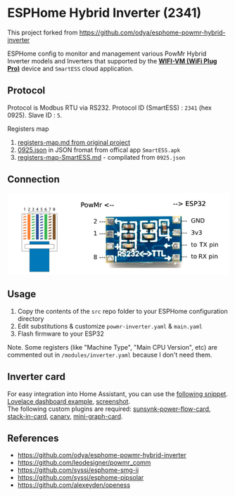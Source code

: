 # ESPHome Hybrid Inverter (2341)
This project forked from https://github.com/odya/esphome-powmr-hybrid-inverter 

ESPHome config to monitor and management various PowMr Hybrid Inverter models and Inverters that supported by the [**WIFI-VM (WiFi Plug Pro)**](https://powmr.com/products/powmr-wifi-module-with-rs232-remote-monitoring-solution-wifi-vm) device and `SmartESS` cloud application.

## Protocol
Protocol is Modbus RTU via RS232. Protocol ID (SmartESS) : `2341` (hex 0925). Slave ID : `5`. 

Registers map

1) [registers-map.md from original project](/docs/registers-map.md)
2) [0925.json](/docs/0925.json) in JSON fromat from offical app `SmartESS.apk`
3) [registers-map-SmartESS.md](/docs/registers-map-SmartESS.md) - compilated from `0925.json`

## Connection
![PowMr ESP32 connection diagram](images/powmr_esp32_connection.png "PowMr ESP32 connection diagram")

## Usage
1) Copy the contents of the `src` repo folder to your ESPHome configuration directory
2) Edit substitutions & customize `powmr-inverter.yaml` & `main.yaml`
3) Flash firmware to your ESP32

Note. Some registers (like "Machine Type", "Main CPU Version", etc) are commented out in `/modules/inverter.yaml` because I don't need them.

## Inverter card
For easy integration into Home Assistant, you can use the [following snippet](/examples/inverter-card-example.yaml).  
[Lovelace dashboard example](/examples/lovelace-powmr.yaml), [screenshot](/examples/inverter-card-screenshots/inverter-card-page1.png).   
The following custom plugins are required: [sunsynk-power-flow-card](https://github.com/slipx06/sunsynk-power-flow-card), [stack-in-card](https://github.com/custom-cards/stack-in-card), [canary](https://github.com/jcwillox/lovelace-canary), [mini-graph-card](https://github.com/kalkih/mini-graph-card).  

## References
- https://github.com/odya/esphome-powmr-hybrid-inverter
- https://github.com/leodesigner/powmr_comm 
- https://github.com/syssi/esphome-smg-ii
- https://github.com/syssi/esphome-pipsolar
- https://github.com/alexeyden/openess